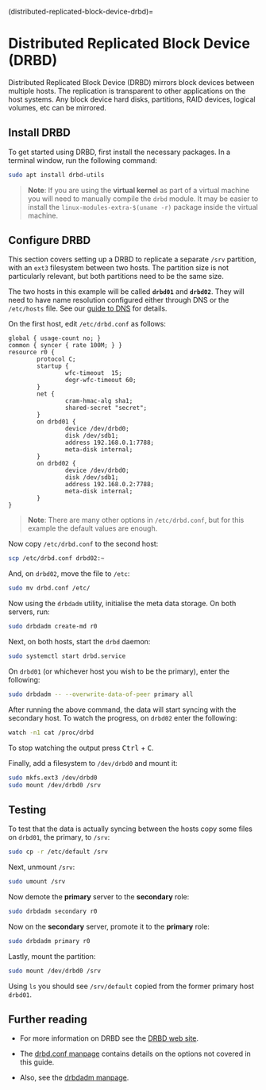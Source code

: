 (distributed-replicated-block-device-drbd)=
# Distributed Replicated Block Device (DRBD)

Distributed Replicated Block Device (DRBD) mirrors block devices between multiple hosts. The replication is transparent to other applications on the host systems. Any block device hard disks, partitions, RAID devices, logical volumes, etc can be mirrored.

## Install DRBD

To get started using DRBD, first install the necessary packages. In a terminal window, run the following command:

```bash
sudo apt install drbd-utils
```

> **Note**:
> If you are using the **virtual kernel** as part of a virtual machine you will need to manually compile the `drbd` module. It may be easier to install the `linux-modules-extra-$(uname -r)` package inside the virtual machine.

## Configure DRBD

This section covers setting up a DRBD to replicate a separate `/srv` partition, with an `ext3` filesystem between two hosts. The partition size is not particularly relevant, but both partitions need to be the same size.

The two hosts in this example will be called **`drbd01`** and **`drbd02`**. They will need to have name resolution configured either through DNS or the `/etc/hosts` file. See our [guide to DNS](domain-name-service-dns.md) for details.

On the first host, edit `/etc/drbd.conf` as follows:

```
global { usage-count no; }
common { syncer { rate 100M; } }
resource r0 {
        protocol C;
        startup {
                wfc-timeout  15;
                degr-wfc-timeout 60;
        }
        net {
                cram-hmac-alg sha1;
                shared-secret "secret";
        }
        on drbd01 {
                device /dev/drbd0;
                disk /dev/sdb1;
                address 192.168.0.1:7788;
                meta-disk internal;
        }
        on drbd02 {
                device /dev/drbd0;
                disk /dev/sdb1;
                address 192.168.0.2:7788;
                meta-disk internal;
        }
} 
```

> **Note**:
> There are many other options in `/etc/drbd.conf`, but for this example the default values are enough.

Now copy `/etc/drbd.conf` to the second host:

```bash
scp /etc/drbd.conf drbd02:~
```

And, on `drbd02`, move the file to `/etc`:

```bash
sudo mv drbd.conf /etc/
```

Now using the `drbdadm` utility, initialise the meta data storage. On both servers, run:

```bash
sudo drbdadm create-md r0
```

Next, on both hosts, start the `drbd` daemon:

```bash
sudo systemctl start drbd.service
```

On `drbd01` (or whichever host you wish to be the primary), enter the following:

```bash
sudo drbdadm -- --overwrite-data-of-peer primary all
```

After running the above command, the data will start syncing with the secondary host. To watch the progress, on `drbd02` enter the following:

```bash
watch -n1 cat /proc/drbd
```

To stop watching the output press <kbd>Ctrl</kbd> + <kbd>C</kbd>.

Finally, add a filesystem to `/dev/drbd0` and mount it:

```bash
sudo mkfs.ext3 /dev/drbd0
sudo mount /dev/drbd0 /srv
```

## Testing

To test that the data is actually syncing between the hosts copy some files on `drbd01`, the primary, to `/srv`:

```bash
sudo cp -r /etc/default /srv
```

Next, unmount `/srv`:

```bash
sudo umount /srv
```

Now demote the **primary** server to the **secondary** role:

```bash
sudo drbdadm secondary r0
```

Now on the **secondary** server, promote it to the **primary** role:

```bash
sudo drbdadm primary r0
```

Lastly, mount the partition:

```bash
sudo mount /dev/drbd0 /srv
```

Using `ls` you should see `/srv/default` copied from the former primary host `drbd01`.

## Further reading

- For more information on DRBD see the [DRBD web site](http://www.drbd.org/).

- The [drbd.conf manpage](http://manpages.ubuntu.com/manpages/en/man5/drbd.conf.5.html) contains details on the options not covered in this guide.

- Also, see the [drbdadm manpage](http://manpages.ubuntu.com/manpages/en/man8/drbdadm.8.html).
